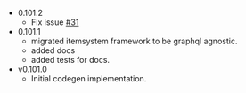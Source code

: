 - 0.101.2
  - Fix issue [#31](https://github.com/nrbnlulu/qtgql/issues/31)
- 0.101.1
  - migrated itemsystem framework to be graphql agnostic.
  - added docs
  - added tests for docs.
- v0.101.0
    - Initial codegen implementation.
